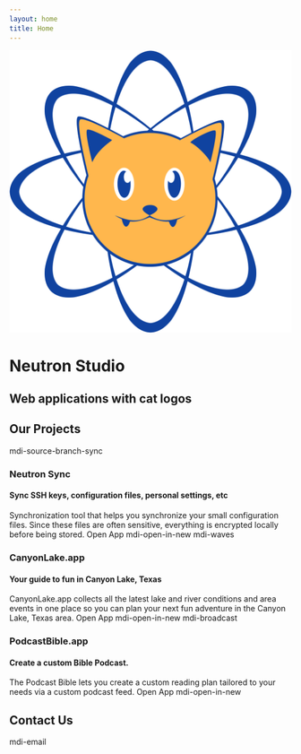 ```yaml
---
layout: home
title: Home
---
```


<div class="banner">
  <div class="img">
    <img src="assets/icon.svg" alt="">
  </div>
  <div class="wrapper">
    <h1>Neutron Studio</h1>
    <h2>Web applications with cat logos</h2>
  </div>
</div>
<div class="projects">
  <div id="projects">
    <h2>Our Projects</h2>
  </div>
  <div class="project-cards">
    <v-card>
      <v-card-title>
        <v-icon color="accent">mdi-source-branch-sync</v-icon>
        <h3>Neutron Sync</h3>
        <h4>Sync SSH keys, configuration files, personal settings, etc</h4>
      </v-card-title>
      <v-card-text>
        Synchronization tool that helps you synchronize your small configuration files. Since these files are often sensitive, everything is encrypted locally before being stored.
      </v-card-text>
      <v-card-actions>
        <v-btn href="https://www.neutronsync.com/" target="_blank" color="primary">
          Open App
          <v-icon>mdi-open-in-new</v-icon>
        </v-btn>
      </v-card-actions>
    </v-card>
    <v-card>
      <v-card-title>
        <v-icon color="accent">mdi-waves</v-icon>
        <h3>CanyonLake.app</h3>
        <h4>Your guide to fun in Canyon Lake, Texas</h4>
      </v-card-title>
      <v-card-text>
        CanyonLake.app collects all the latest lake and river conditions and area events in one place so you can plan your next fun adventure in the Canyon Lake, Texas area.
      </v-card-text>
      <v-card-actions>
        <v-btn href="https://www.canyonlake.app/" target="_blank" color="primary">
          Open App
          <v-icon>mdi-open-in-new</v-icon>
        </v-btn>
      </v-card-actions>
    </v-card>
    <v-card>
      <v-card-title>
        <v-icon color="accent">mdi-broadcast</v-icon>
        <h3>PodcastBible.app</h3>
        <h4>Create a custom Bible Podcast.</h4>
      </v-card-title>
      <v-card-text>
        The Podcast Bible lets you create a custom reading plan tailored to your needs via a custom podcast feed.
      </v-card-text>
      <v-card-actions>
        <v-btn href="https://www.podcastbible.app/" target="_blank" color="primary">
          Open App
          <v-icon>mdi-open-in-new</v-icon>
        </v-btn>
      </v-card-actions>
    </v-card>
  </div>
</div>
<div class="contact">
  <div id="contact">
    <h2>Contact Us</h2>
    <p>
      <v-btn fab large color="primary" href="mailto:inquiry@neutron.studio">
        <v-icon>mdi-email</v-icon>
      </v-btn>
    </p>
  </div>
</div>
